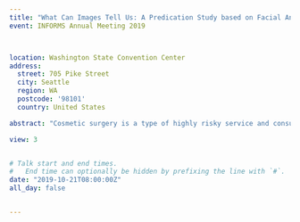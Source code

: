 ```yaml
---
title: "What Can Images Tell Us: A Predication Study based on Facial Analysis"
event: INFORMS Annual Meeting 2019



location: Washington State Convention Center
address:
  street: 705 Pike Street
  city: Seattle
  region: WA
  postcode: '98101'
  country: United States

abstract: "Cosmetic surgery is a type of highly risky service and consumers usually suffer from an unsatisfying consequence after taking surgery. In this paper, we manage to predict consumers’ post-surgery appearance based on other consumers’ cases by deep learning. Specifically, we utilize generative neural networks (GANs), one type of generative model to automatically generate the post-surgery face given the pre-surgery face image. We design experiments to show that our method can increase consumers' purchase intention. Cosmetic surgery platform or service provider (i.e., hospitals) can leverage our technique to predict consumers’ post-surgery images when they are making their purchase decision."

view: 3


# Talk start and end times.
#   End time can optionally be hidden by prefixing the line with `#`.
date: "2019-10-21T08:00:00Z"
all_day: false


---
```






